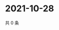 # 2021-10-28

共 0 条

<!-- BEGIN -->
<!-- 最后更新时间 Thu Oct 28 2021 05:13:09 GMT+0800 (China Standard Time) -->

<!-- END -->
